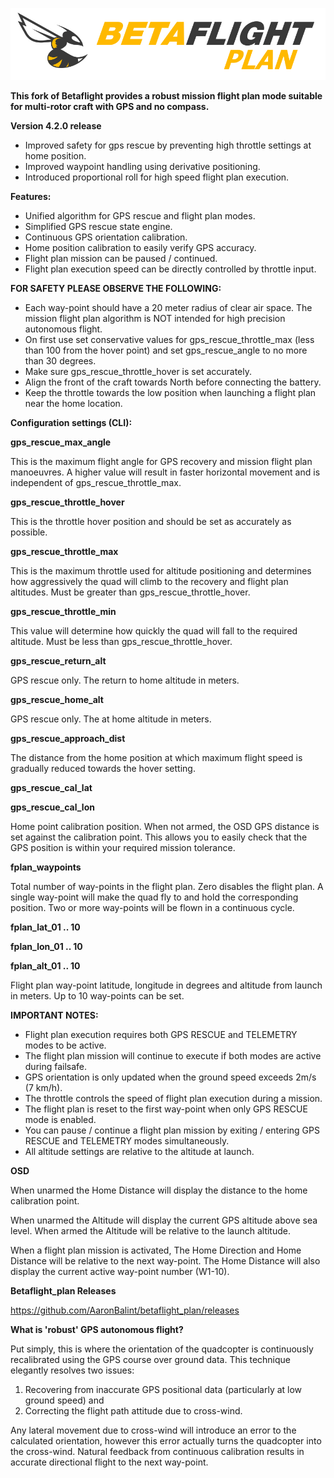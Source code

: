 ![Betaflight](docs/assets/images/betaflightplan.png)

**This fork of Betaflight provides a robust mission flight plan mode suitable for multi-rotor craft with GPS and no compass.**

**Version 4.2.0 release**
- Improved safety for gps rescue by preventing high throttle settings at home position.
- Improved waypoint handling using derivative positioning.
- Introduced proportional roll for high speed flight plan execution.

**Features:**
- Unified algorithm for GPS rescue and flight plan modes.
- Simplified GPS rescue state engine.
- Continuous GPS orientation calibration.
- Home position calibration to easily verify GPS accuracy.
- Flight plan mission can be paused / continued.
- Flight plan execution speed can be directly controlled by throttle input.

**FOR SAFETY PLEASE OBSERVE THE FOLLOWING:**

- Each way-point should have a 20 meter radius of clear air space.  The mission flight plan algorithm is NOT intended for high precision autonomous flight.
- On first use set conservative values for gps_rescue_throttle_max  (less than 100 from the hover point) and set gps_rescue_angle to no more than 30 degrees.
- Make sure gps_rescue_throttle_hover is set accurately.
- Align the front of the craft towards North before connecting the battery.
- Keep the throttle towards the low position when launching a flight plan near the home location.

**Configuration settings (CLI):**

**gps_rescue_max_angle**

This is the maximum flight angle for GPS recovery and mission flight plan manoeuvres.  A higher value will result in faster horizontal movement and is independent of  gps_rescue_throttle_max.

**gps_rescue_throttle_hover**

This is the throttle hover position and should be set as accurately as possible.

**gps_rescue_throttle_max**

This is the maximum throttle used  for altitude positioning and determines how aggressively the quad will climb to the recovery and flight plan altitudes. Must be greater than gps_rescue_throttle_hover.

**gps_rescue_throttle_min**

This value will determine how quickly the quad will fall to the required altitude. Must be less than gps_rescue_throttle_hover.

**gps_rescue_return_alt**

GPS rescue only.  The return to home altitude in meters.

**gps_rescue_home_alt**

GPS rescue only.  The at home altitude in meters.

**gps_rescue_approach_dist**

The distance from the home position at which maximum flight speed is gradually reduced towards the hover setting.

**gps_rescue_cal_lat**

**gps_rescue_cal_lon**

Home point calibration position.  When not armed, the OSD GPS distance is set against the calibration point. This allows you to easily check that the GPS position is within your required mission tolerance.

**fplan_waypoints**

Total number of way-points in the flight plan.  Zero disables the flight plan. A single way-point will make the quad fly to and hold the corresponding position. Two or more way-points will be flown in a continuous cycle.

**fplan_lat_01 .. 10**

**fplan_lon_01 .. 10**

**fplan_alt_01 .. 10**

Flight plan way-point latitude, longitude in degrees and altitude from launch in meters. Up to 10 way-points can be set.

**IMPORTANT NOTES:**

- Flight plan execution requires both GPS RESCUE and TELEMETRY modes to be active.
- The flight plan mission will continue to execute if both modes are active during failsafe.
- GPS orientation is only updated when the ground speed exceeds 2m/s (7 km/h).
- The throttle controls the speed of flight plan execution during a mission.
- The flight plan is reset to the first way-point when only GPS RESCUE mode is enabled.
- You can pause / continue a flight plan mission by exiting / entering GPS RESCUE and TELEMETRY modes simultaneously.
- All altitude settings are relative to the altitude at launch.

**OSD**

When unarmed the Home Distance will display the distance to the home calibration point.

When unarmed the Altitude will display the current GPS altitude above sea level. When armed the Altitude will be relative to the launch altitude.

When a flight plan mission is activated, The Home Direction and Home Distance will be relative to the next way-point.  The Home Distance will also display the current active way-point number (W1-10).

**Betaflight_plan Releases**

https://github.com/AaronBalint/betaflight_plan/releases



**What is 'robust' GPS autonomous flight?**

Put simply, this is where the orientation of the quadcopter is continuously recalibrated using the GPS course over ground data. This technique elegantly resolves two issues:
1) Recovering from inaccurate GPS positional data (particularly at low ground speed) and
2) Correcting the flight path attitude due to cross-wind.

Any lateral movement due to cross-wind will introduce an error to the calculated orientation, however this error actually turns the quadcopter into the cross-wind.  Natural feedback from continuous calibration results in accurate directional flight to the next way-point.

